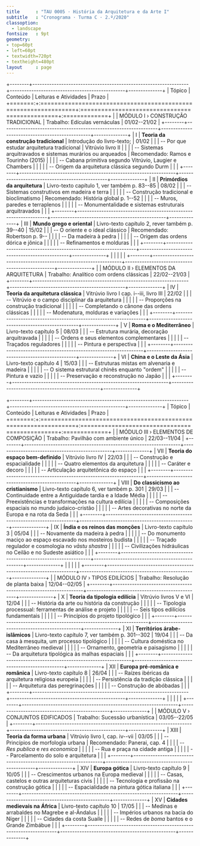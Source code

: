 ```yaml
---
title      : "TAU 0005 · História da Arquitetura e da Arte I"
subtitle   : "Cronograma · Turma C · 2.º/2020"
classoption:
  - landscape
fontsize   : 9pt
geometry:
- top=60pt
- left=60pt
- textwidth=720pt
- textheight=480pt
layout     : page
---
```


+--------+-----------------------------------------------------------------+------------------------------------------------+--------------+
| Tópico | Conteúdo                                                        | Leituras e Atividades                          | Prazo        |
+=======:+:================================================================+:===============================================+:=============+
|        | MÓDULO I › CONSTRUÇÃO TRADICIONAL                               | Trabalho: Edículas vernáculas                  | 01/02--21/02 |
+--------+-----------------------------------------------------------------+------------------------------------------------+--------------+
|   I    | **Teoria da construção tradicional**                            | Introdução do livro-texto;                     | 01/02        |
|        | -- Por que estudar arquitetura tradicional                      | Vitrúvio livro II                              |              |
|        | -- Sistemas arquitravados e sistemas murários ou arqueados      | Recomendado: Ramos e Tourinho (2015)           |              |
|        | -- Cabana primitiva segundo Vitrúvio, Laugier e Chambers        |                                                |              |
|        | -- Origem da arquitetura clássica segundo Durm                  |                                                |              |
+--------+-----------------------------------------------------------------+------------------------------------------------+--------------+
|   II   | **Primórdios da arquitetura**                                   | Livro-texto capítulo 1, ver também p. 83--85   | 08/02        |
|        | -- Sistemas construtivos em madeira e terra                     |                                                |              |
|        | -- Construção tradicional e bioclimatismo                       | Recomendado: História global p. 1--52          |              |
|        | -- Muros, paredes e terraplenos                                 |                                                |              |
|        | -- Monumentalidade e sistemas estruturais arquitravados         |                                                |              |
+--------+-----------------------------------------------------------------+------------------------------------------------+--------------+
|   III  | **Mundo grego e oriental**                                      | Livro-texto capítulo 2, rever também p. 39--40 | 15/02        |
|        | -- O oriente e o ideal clássico                                 | Recomendado: Robertson p. 9--                  |              |
|        | -- Da madeira à pedra                                           |                                                |              |
|        | -- Origem das ordens dórica e jônica                            |                                                |              |
|        | -- Refinamentos e molduras                                      |                                                |              |
+--------+-----------------------------------------------------------------+------------------------------------------------+--------------+
|        |                                                                 |                                                |              |
+--------+-----------------------------------------------------------------+------------------------------------------------+--------------+
|        | MÓDULO II › ELEMENTOS DA ARQUITETURA                            | Trabalho: Analítico com ordens clássicas       | 22/02--21/03 |
+--------+-----------------------------------------------------------------+------------------------------------------------+--------------+
|   IV   | **Teoria da arquitetura clássica**                              | Vitrúvio livro I cap. i--iii, livro III        | 22/02        |
|        | -- Vitrúvio e o campo disciplinar da arquitetura                |                                                |              |
|        | -- Proporções na construção tradicional                         |                                                |              |
|        | -- Completando o cânone das ordens clássicas                    |                                                |              |
|        | -- Modenatura, molduras e variações                             |                                                |              |
+--------+-----------------------------------------------------------------+------------------------------------------------+--------------+
|   V    | **Roma e o Mediterrâneo**                                       | Livro-texto capítulo 5                         | 08/03        |
|        | -- Estrutura murária, decoração arquitravada                    |                                                |              |
|        | -- Ordens e seus elementos complementares                       |                                                |              |
|        | -- Traçados reguladores                                         |                                                |              |
|        | -- Pintura e perspectiva                                        |                                                |              |
+--------+-----------------------------------------------------------------+------------------------------------------------+--------------+
|   VI   | **China e o Leste da Ásia**                                     | Livro-texto capítulo 4                         | 15/03        |
|        | -- Estruturas mistas em alvenaria e madeira                     |                                                |              |
|        | -- O sistema estrutural chinês enquanto "ordem"                 |                                                |              |
|        | -- Pintura e vazio                                              |                                                |              |
|        | -- Preservação e reconstrução no Japão                          |                                                |              |
+--------+-----------------------------------------------------------------+------------------------------------------------+--------------+

+--------+-----------------------------------------------------------------+------------------------------------------------+--------------+
| Tópico | Conteúdo                                                        | Leituras e Atividades                          | Prazo        |
+=======:+:================================================================+:===============================================+:=============+
|        | MÓDULO III › ELEMENTOS DE COMPOSIÇÃO                            | Trabalho: Pavilhão com ambiente único          | 22/03--11/04 |
+--------+-----------------------------------------------------------------+------------------------------------------------+--------------+
|   VII  | **Teoria do espaço bem-definido**                               | Vitrúvio livro IV                              | 22/03        |
|        | -- Construção e espacialidade                                   |                                                |              |
|        | -- Quatro elementos da arquitetura                              |                                                |              |
|        | -- Caráter e decoro                                             |                                                |              |
|        | -- Articulação arquitetônica do espaço                          |                                                |              |
+--------+-----------------------------------------------------------------+------------------------------------------------+--------------+
|   VIII | **Do classicismo ao cristianismo**                              | Livro-texto capítulo 6, ver também p. 301      | 29/03        |
|        | -- Continuidade entre a Antiguidade tardia e a Idade Média      |                                                |              |
|        | -- Preexistências e transformações na cultura edilícia          |                                                |              |
|        | -- Composições espaciais no mundo judaico-cristão               |                                                |              |
|        | -- Artes decorativas no norte da Europa e na rota da Seda       |                                                |              |
+--------+-----------------------------------------------------------------+------------------------------------------------+--------------+
|   IX   | **Índia e os reinos das monções**                               | Livro-texto capítulo 3                         | 05/04        |
|        | -- Novamente da madeira à pedra                                 |                                                |              |
|        | -- Do monumento maciço ao espaço escavado nos mosteiros budista |                                                |              |
|        | -- Traçado regulador e cosmologia no *vāstu shastra*            |                                                |              |
|        | -- Civilizações hidráulicas no Ceilão e no Sudeste asiático     |                                                |              |
+--------+-----------------------------------------------------------------+------------------------------------------------+--------------+
|        |                                                                 |                                                |              |
+--------+-----------------------------------------------------------------+------------------------------------------------+--------------+
|        | MÓDULO IV › TIPOS EDILÍCIOS                                     | Trabalho: Resolução de planta baixa            | 12/04--02/05 |
+--------+-----------------------------------------------------------------+------------------------------------------------+--------------+
|   X    | **Teoria da tipologia edilícia**                                | Vitrúvio livros V e VI                         | 12/04        |
|        | -- História da arte ou história da construção                   |                                                |              |
|        | -- Tipologia processual: ferramentas de análise e projeto       |                                                |              |
|        | -- Seis tipos edilícios fundamentais                            |                                                |              |
|        | -- Princípios do projeto tipológico                             |                                                |              |
+--------+-----------------------------------------------------------------+------------------------------------------------+--------------+
|   XI   | **Territórios árabe-islâmicos**                                 | Livro-texto capítulo 7, ver também p. 301--302 | 19/04        |
|        | -- Da casa à mesquita, um processo tipológico                   |                                                |              |
|        | -- Cultura doméstica no Mediterrâneo medieval                   |                                                |              |
|        | -- Ornamento, geometria e paisagismo                            |                                                |              |
|        | -- Da arquitetura tipológica às malhas espaciais                |                                                |              |
+--------+-----------------------------------------------------------------+------------------------------------------------+--------------+
|   XII  | **Europa pré-românica e românica**                              | Livro-texto capítulo 8                         | 26/04        |
|        | -- Raízes ibéricas da arquitetura religiosa europeia            |                                                |              |
|        | -- Persistência da tradição clássica                            |                                                |              |
|        | -- Arquitetura das peregrinações                                |                                                |              |
|        | -- Construção de abóbadas                                       |                                                |              |
+--------+-----------------------------------------------------------------+------------------------------------------------+--------------+
|        |                                                                 |                                                |              |
+--------+-----------------------------------------------------------------+------------------------------------------------+--------------+
|        | MÓDULO V › CONJUNTOS EDIFICADOS                                 | Trabalho: Sucessão urbanística                 | 03/05--22/05 |
+--------+-----------------------------------------------------------------+------------------------------------------------+--------------+
|   XIII | **Teoria da forma urbana**                                      | Vitrúvio livro I, cap. iv--vii                 | 03/05        |
|        | -- Princípios de morfologia urbana                              | Recomendado: Panerai, cap. 4                   |              |
|        | -- *Res publica* e *res economica*                              |                                                |              |
|        | -- Rua e praça na cidade antiga                                 |                                                |              |
|        | -- Parcelamento do solo e arquitetura                           |                                                |              |
+--------+-----------------------------------------------------------------+------------------------------------------------+--------------+
|    XIV | **Europa gótica**                                               | Livro-texto capítulo 9                         | 10/05        |
|        | -- Crescimentos urbanos na Europa medieval                      |                                                |              |
|        | -- Casas, castelos e outras arquiteturas civis                  |                                                |              |
|        | -- Tecnologia e profissão na construção gótica                  |                                                |              |
|        | -- Espacialidade na pintura gótica italiana                     |                                                |              |
+--------+-----------------------------------------------------------------+------------------------------------------------+--------------+
|     XV | **Cidades medievais na África**                                 | Livro-texto capítulo 10                        | 17/05        |
|        | -- Medinas e arrabaldes no Magrebe e al-Ândalus                 |                                                |              |
|        | -- Impérios urbanos na bacia do Níger                           |                                                |              |
|        | -- Cidades da costa Suaíle                                      |                                                |              |
|        | -- Redes de *boma* bantos e o Grande Zimbábue                   |                                                |              |
+--------+-----------------------------------------------------------------+------------------------------------------------+--------------+


